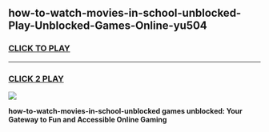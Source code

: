 
## how-to-watch-movies-in-school-unblocked-Play-Unblocked-Games-Online-yu504
<h3>
<a href="https://premium76.site?title=how-to-watch-movies-in-school-unblocked&ref=25A">CLICK TO PLAY</a></h3>
<hr>

<h3>
<a href="https://premium76.site?title=how-to-watch-movies-in-school-unblocked&ref=25A">CLICK 2 PLAY</a>
  
</h3>

<a href="https://premium76.site?title=how-to-watch-movies-in-school-unblocked&ref=25A"><img src="https://clearcache.store/games.png"></a>


**how-to-watch-movies-in-school-unblocked games unblocked: Your Gateway to Fun and Accessible Online Gaming**
